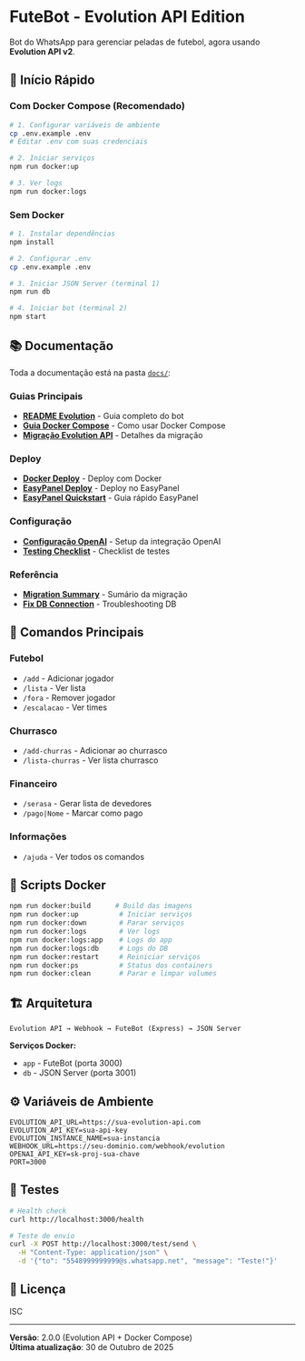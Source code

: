# FuteBot - Evolution API Edition

Bot do WhatsApp para gerenciar peladas de futebol, agora usando **Evolution API v2**.

## 🚀 Início Rápido

### Com Docker Compose (Recomendado)

```bash
# 1. Configurar variáveis de ambiente
cp .env.example .env
# Editar .env com suas credenciais

# 2. Iniciar serviços
npm run docker:up

# 3. Ver logs
npm run docker:logs
```

### Sem Docker

```bash
# 1. Instalar dependências
npm install

# 2. Configurar .env
cp .env.example .env

# 3. Iniciar JSON Server (terminal 1)
npm run db

# 4. Iniciar bot (terminal 2)
npm start
```

## 📚 Documentação

Toda a documentação está na pasta [`docs/`](./docs/):

### Guias Principais
- [**README Evolution**](./docs/README_EVOLUTION.md) - Guia completo do bot
- [**Guia Docker Compose**](./docs/DOCKER_COMPOSE_GUIDE.md) - Como usar Docker Compose
- [**Migração Evolution API**](./docs/EVOLUTION_API_MIGRATION.md) - Detalhes da migração

### Deploy
- [**Docker Deploy**](./docs/DOCKER_DEPLOY.md) - Deploy com Docker
- [**EasyPanel Deploy**](./docs/EASYPANEL_DEPLOY.md) - Deploy no EasyPanel
- [**EasyPanel Quickstart**](./docs/EASYPANEL_QUICKSTART.md) - Guia rápido EasyPanel

### Configuração
- [**Configuração OpenAI**](./docs/CONFIGURACAO_OPENAI.md) - Setup da integração OpenAI
- [**Testing Checklist**](./docs/TESTING_CHECKLIST.md) - Checklist de testes

### Referência
- [**Migration Summary**](./docs/MIGRATION_SUMMARY.md) - Sumário da migração
- [**Fix DB Connection**](./docs/FIX_DB_CONNECTION.md) - Troubleshooting DB

## 🎯 Comandos Principais

### Futebol
- `/add` - Adicionar jogador
- `/lista` - Ver lista
- `/fora` - Remover jogador
- `/escalacao` - Ver times

### Churrasco
- `/add-churras` - Adicionar ao churrasco
- `/lista-churras` - Ver lista churrasco

### Financeiro
- `/serasa` - Gerar lista de devedores
- `/pago|Nome` - Marcar como pago

### Informações
- `/ajuda` - Ver todos os comandos

## 🐳 Scripts Docker

```bash
npm run docker:build      # Build das imagens
npm run docker:up          # Iniciar serviços
npm run docker:down        # Parar serviços
npm run docker:logs        # Ver logs
npm run docker:logs:app    # Logs do app
npm run docker:logs:db     # Logs do DB
npm run docker:restart     # Reiniciar serviços
npm run docker:ps          # Status dos containers
npm run docker:clean       # Parar e limpar volumes
```

## 🏗️ Arquitetura

```
Evolution API → Webhook → FuteBot (Express) → JSON Server
```

**Serviços Docker:**
- `app` - FuteBot (porta 3000)
- `db` - JSON Server (porta 3001)

## ⚙️ Variáveis de Ambiente

```env
EVOLUTION_API_URL=https://sua-evolution-api.com
EVOLUTION_API_KEY=sua-api-key
EVOLUTION_INSTANCE_NAME=sua-instancia
WEBHOOK_URL=https://seu-dominio.com/webhook/evolution
OPENAI_API_KEY=sk-proj-sua-chave
PORT=3000
```

## 🧪 Testes

```bash
# Health check
curl http://localhost:3000/health

# Teste de envio
curl -X POST http://localhost:3000/test/send \
  -H "Content-Type: application/json" \
  -d '{"to": "5548999999999@s.whatsapp.net", "message": "Teste!"}'
```

## 📝 Licença

ISC

---

**Versão**: 2.0.0 (Evolution API + Docker Compose)  
**Última atualização**: 30 de Outubro de 2025
